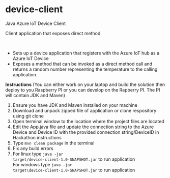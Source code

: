 # device-client
Java Azure IoT Device Client

Client application that exposes direct method

<br>
<ul>
<li>Sets up a device application that registers with the Azure IoT hub as a Azure IoT Device</li>
<li>Exposes a method that can be invoked as a direct method call and returns a random number representing the temperature to the calling application.</li>
</ul>

<b>Instructions</b>
(You can either work on your laptop and build the solution then deploy to you Raspberry PI or you can develop on the Rapberry PI. The PI will contain JDK and Maven)

1. Ensure you have JDK and Maven installed on your machine
2. Download and unpack zipped file of application or clone respository using git clone
3. Open terminal window to the location where the project files are located
4. Edit the App.java file and update the connection string to the Azure Device and Device ID with the provided connection string/DeviceID in Hackathon instructions
5. Type <code>mvn clean package</code> in the terminal
6. Fix any build errors
7. For linux type <code>java -jar target/device-client-1.0-SNAPSHOT.jar</code> to run application<br/>For windows type <code>java -jar target\device-client-1.0-SNAPSHOT.jar</code> to run application

